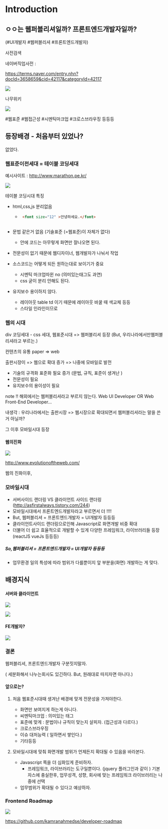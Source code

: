 # Introduction

## ㅇㅇ는 웹퍼블리셔일까? 프론트엔드개발자일까?

(#UI개발자 #웹퍼블리셔 #프론트엔드개발자)



사전검색

네이버직업사전 : 

https://terms.naver.com/entry.nhn?docId=3658659&cid=42117&categoryId=42117

![](https://code.d2.co.kr/jewdri/images/intro/intro_01.jpg)

나무위키

![](https://code.d2.co.kr/jewdri/images/intro/intro_02.jpg)

#웹표준 #웹접근성 #시멘틱마크업 #크로스브라우징 등등등 



## 등장배경  - 처음부터 있었나? 

없었다. 



### 웹표준이전세대  = 테이블 코딩세대

예시사이트 : http://www.marathon.pe.kr/

![](https://code.d2.co.kr/jewdri/images/intro/before_01.jpg)



테이블 코딩시대 특징

- html,css,js 분리없음

  - ```html
     <font size="12" >안녕하세요.</font>
     ```
    ```
  
    ```

- 문법 같은거 없음 (기술표준 (=웹표준)이 자체가 없다)

  - 안에 코드는 아무렇게 화면만 잘나오면 된다.

- 전문성이 없기 때문에  웹디자이너, 웹개발자가 나눠서 작업 

- 소스코드는 어떻게 되든 원하는대로 보이기가 중요

  - 시멘틱 마크업따윈 no (의미있는태그도 과연)
  - css 굳이 분리 안해도 된다. 

- 유지보수 용이하지 않다. 
  - 레이아웃  table td 이기 때문에 레이아웃 바꿀 때 색교체 등등
  - 스타일 인라인이므로


### 웹의 시대

div 코딩세대 - css 세대, 웹표준시대 => 웹퍼블리셔 등장 (But,  우리나라에서만웹퍼블리셔라고 부르는.)

컨텐츠의 유통 paper => web 

출판시장이 => 웹으로 확대 증가 => 나중에 모바일로 발전

- 기술의 규격화 표준화 필요 증가 (문법, 규칙, 표준이 생겨난 )
- 전문성이 필요
- 유지보수의 용이성이 필요



note !!  해외에서는 웹퍼블리셔라고 부르지 않는다. Web UI Developer OR Web Front-End Developer...

내생각 : 우리나라에서는 출판시장 => 웹시장으로 확대되면서 웹퍼블리셔라는 말을 쓴거 아닐까?

그 이후 모바일시대 등장

#### 웹의진화

![](https://code.d2.co.kr/jewdri/images/intro/knowledge_04.jpg)

http://www.evolutionoftheweb.com/

웹의 진화이후, 



### 모바일시대

- 서버사이드 랜더링  VS 클라이언트 사이드 랜더링 (http://asfirstalways.tistory.com/244)
- 모바일시대에서 프론트엔드개발자라고 부르면서 더 !!!!
- But, 웹퍼블리셔 = 프론트엔드개발자 = UI개발자 등등등
- 클라이언트사이드 랜더링으로인해 Javascript로 화면개발 비중 확대
- 더불어 더 쉽고 효율적으로 개발할 수 있게 다양한 프레임워크, 라이브러리들 등장(reactJS vueJs 등등등)

##### So,웹퍼블리셔 = 프론트엔드개발자 = UI개발자 등등등

- 업무환경 일의 특성에 따라 범위가 다를뿐이지 앞 부분을(화면) 개발하는 게 맞다.



## 배경지식

#### 서버와 클라이언트

![](https://code.d2.co.kr/jewdri/images/intro/knowledge.jpg)

![](https://code.d2.co.kr/jewdri/images/intro/knowledge_02.jpg)

#### FE개발자?

![](https://code.d2.co.kr/jewdri/images/intro/knowledge_03.jpg)



### 결론

웹퍼블리셔, 프론트엔드개발자 구분짓지말자.

( 세분화해서 나누는회사도 있긴하다. But, 원래대로 따지자면 아니다.)

#### 앞으로는?

1. 처음 웹표준시대때 생겨난 배경에 맞게 전문성을 가져야한다. 

   - 화면만 보여지게 하는게 아니다.
   - 씨멘틱마크업 : 의미있는 태그
   - 표준에 맞게 : 문법이나 규칙이 맞는지 살피자. (접근성과 다르다.)
   - 크로스브라우징
   - 이슈 대처능력 ( 일하면서 쌓인다.)
   - 기타등등 

2. 모바일시대에 맞춰 화면개발 범위가 언제든지 확대될 수 있음을 바라본다.

   - Javascript 쪽을 더 심화있게 준비하자.
     - 프레임워크, 라이브러리는 도구일뿐이다. (jquery 플러그인과 같이 ) 기본 자스에 충실한후,  업무성격, 성향, 회사에 맞는 프레임워크 라이브러리는 나중에 선택 
   - 업무범위가 확대될 수 있다고 예상하자.



### Frontend Roadmap

![](https://github.com/kamranahmedse/developer-roadmap/blob/master/images/frontend.png)



https://github.com/kamranahmedse/developer-roadmap